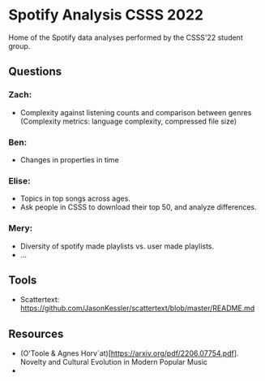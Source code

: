 # Spotify Analysis CSSS 2022
Home of the Spotify data analyses performed by the CSSS'22 student group. 


## Questions
### Zach:
- Complexity against listening counts and comparison between genres (Complexity metrics: language complexity, compressed file size)

### Ben: 
- Changes in properties in time

### Elise: 
- Topics in top songs across ages.
- Ask people in CSSS to download their top 50, and analyze differences. 

### Mery: 
- Diversity of spotify made playlists vs. user made playlists.
- ...


## Tools
- Scattertext: https://github.com/JasonKessler/scattertext/blob/master/README.md


## Resources
- (O'Toole & Agnes Horv´at)[https://arxiv.org/pdf/2206.07754.pdf]. Novelty and Cultural Evolution in Modern Popular Music
- 

